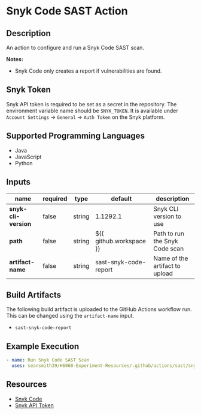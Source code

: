 # Snyk Code SAST Action

## Description

An action to configure and run a Snyk Code SAST scan.

**Notes:**
- Snyk Code only creates a report if vulnerabilities are found.

## Snyk Token

Snyk API token is required to be set as a secret in the repository. The environment variable name should be `SNYK_TOKEN`.
It is available under `Account Settings` → `General` → `Auth Token` on the Snyk platform.

## Supported Programming Languages

- Java
- JavaScript
- Python

## Inputs

| name                 | required | type   | default                 | description                    |
|----------------------|----------|--------|-------------------------|--------------------------------|
| **snyk-cli-version** | false    | string | 1.1292.1                | Snyk CLI version to use        |
| **path**             | false    | string | ${{ github.workspace }} | Path to run the Snyk Code scan |
| **artifact-name**    | false    | string | sast-snyk-code-report   | Name of the artifact to upload |

## Build Artifacts

The following build artifact is uploaded to the GitHub Actions workflow run. This can be changed using the `artifact-name` input.
- `sast-snyk-code-report`

## Example Execution

```yaml
- name: Run Snyk Code SAST Scan
  uses: seansmith39/H6060-Experiment-Resources/.github/actions/sast/snyk-code
```

## Resources

- [Snyk Code](https://snyk.io/code)
- [Snyk API Token](https://docs.snyk.io/getting-started/how-to-obtain-and-authenticate-with-your-snyk-api-token)
